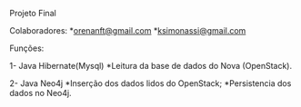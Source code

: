 Projeto Final

Colaboradores: 
	*orenanft@gmail.com
	*ksimonassi@gmail.com

Funções:

1- Java Hibernate(Mysql)
	*Leitura da base de dados do Nova (OpenStack).

2- Java Neo4j
	*Inserção dos dados lidos do OpenStack;
	*Persistencia dos dados no Neo4j.
